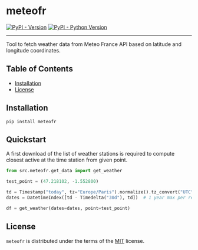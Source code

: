 # meteofr

[![PyPI - Version](https://img.shields.io/pypi/v/meteofr.svg)](https://pypi.org/project/meteofr)
[![PyPI - Python Version](https://img.shields.io/pypi/pyversions/meteofr.svg)](https://pypi.org/project/meteofr)

-----

Tool to fetch weather data from Meteo France API based on latitude and longitude coordinates.

## Table of Contents

- [Installation](#installation)
- [License](#license)

## Installation

```console
pip install meteofr
```

## Quickstart

A first download of the list of weather stations is required to compute closest active at the time station from given point.

```python
from src.meteofr.get_data import get_weather

test_point = (47.218102, -1.552800)

td = Timestamp("today", tz="Europe/Paris").normalize().tz_convert("UTC")
dates = DatetimeIndex([td - Timedelta("30d"), td])  # 1 year max per request

df = get_weather(dates=dates, point=test_point)
```

## License

`meteofr` is distributed under the terms of the [MIT](https://spdx.org/licenses/MIT.html) license.
